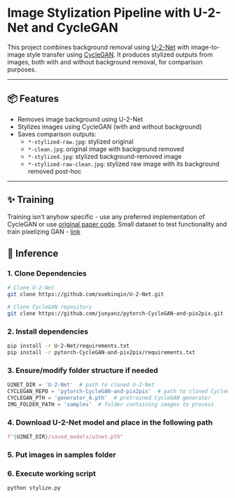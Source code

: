 # Image Stylization Pipeline with U-2-Net and CycleGAN

This project combines background removal using [U-2-Net](https://github.com/xuebinqin/U-2-Net) with image-to-image style transfer using [CycleGAN](https://github.com/junyanz/pytorch-CycleGAN-and-pix2pix). It produces stylized outputs from images, both with and without background removal, for comparison purposes.

---

## 📦 Features

- Removes image background using U-2-Net
- Stylizes images using CycleGAN (with and without background)
- Saves comparison outputs:
  - `*-stylized-raw.jpg`: stylized original
  - `*-clean.jpg`: original image with background removed
  - `*-stylized.jpg`: stylized background-removed image
  - `*-stylized-raw-clean.jpg`: stylized raw image with its background removed post-hoc

---

## ✨ Training

Training isn't anyhow specific - use any preferred implementation of CycleGAN or use [original paper code](https://github.com/junyanz/pytorch-CycleGAN-and-pix2pix). Small dataset to test functionality and train pixelizing GAN - [link](https://drive.google.com/file/d/19sgfKAg-giz6xd53nVP8M3GUA8feLJ_z/view?usp=sharing)


## 🚀 Inference

### 1. Clone Dependencies

```bash
# Clone U-2-Net
git clone https://github.com/xuebinqin/U-2-Net.git

# Clone CycleGAN repository
git clone https://github.com/junyanz/pytorch-CycleGAN-and-pix2pix.git
```

### 2. Install dependencies

```bash
pip install -r U-2-Net/requirements.txt
pip install -r pytorch-CycleGAN-and-pix2pix/requirements.txt
```

### 3. Ensure/modify folder structure if needed

```python
U2NET_DIR = 'U-2-Net'  # path to cloned U-2-Net
CYCLEGAN_REPO = 'pytorch-CycleGAN-and-pix2pix'  # path to cloned CycleGAN repo
CYCLEGAN_PTH = 'generator_A.pth'  # pretrained CycleGAN generator
IMG_FOLDER_PATH = 'samples'  # folder containing images to process
```

### 4. Download U-2-Net model and place in the following path
```python
f"{U2NET_DIR}/saved_models/u2net.pth"
```

### 5. Put images in samples folder

### 6. Execute working script
```bash
python stylize.py
```

